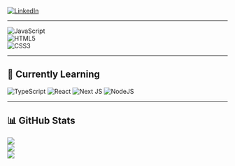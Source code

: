 [![LinkedIn](https://img.shields.io/badge/LinkedIn-%230077B5.svg?logo=linkedin&logoColor=white)](https://linkedin.com/in/sajad-soornisofla-88674a25a)  

---

![JavaScript](https://img.shields.io/badge/javascript-%23323330.svg?style=for-the-badge&logo=javascript&logoColor=%23F7DF1E)  
![HTML5](https://img.shields.io/badge/html5-%23E34F26.svg?style=for-the-badge&logo=html5&logoColor=white)  
![CSS3](https://img.shields.io/badge/css3-%231572B6.svg?style=for-the-badge&logo=css3&logoColor=white)  

---

## 🚀 Currently Learning  
![TypeScript](https://img.shields.io/badge/typescript-%23007ACC.svg?style=for-the-badge&logo=typescript&logoColor=white) ![React](https://img.shields.io/badge/react-%2320232a.svg?style=for-the-badge&logo=react&logoColor=%2361DAFB) ![Next JS](https://img.shields.io/badge/Next-black?style=for-the-badge&logo=next.js&logoColor=white) ![NodeJS](https://img.shields.io/badge/node.js-6DA55F?style=for-the-badge&logo=node.js&logoColor=white)  

---

## 📊 GitHub Stats  
![](https://github-readme-stats.vercel.app/api?username=sajadsoorni&theme=catppuccin_mocha&hide_border=false&include_all_commits=false&count_private=false)  
![](https://github-readme-streak-stats.herokuapp.com/?user=sajadsoorni&theme=catppuccin_mocha&hide_border=false)  
![](https://github-readme-stats.vercel.app/api/top-langs/?username=sajadsoorni&theme=catppuccin_mocha&hide_border=false&include_all_commits=false&count_private=false&layout=compact)  
